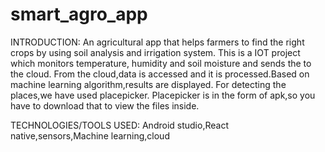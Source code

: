 # smart_agro_app
INTRODUCTION:
An agricultural app that helps farmers to find the right crops by using soil analysis and irrigation system.
This is a IOT project which monitors temperature, humidity and soil moisture and sends the to the cloud. From the cloud,data is accessed and it is processed.Based on machine learning algorithm,results are displayed.
For detecting the places,we have used placepicker.
Placepicker is in the form of apk,so you have to download that to view the files inside.

TECHNOLOGIES/TOOLS USED:
Android studio,React native,sensors,Machine learning,cloud



